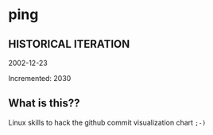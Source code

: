 # ping

## HISTORICAL ITERATION
2002-12-23

Incremented: 2030

## What is this?? 
Linux skills to hack the github commit visualization chart `;-)`
